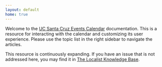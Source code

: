 ```yaml
---
layout: default
home: true
---
```

Welcome to the [UC Santa Cruz Events Calendar](https://calendar.ucsc.edu/) documentation. This is a resource for interacting with the calendar and customizing its user experience. Please use the topic list in the right sidebar to navigate the articles.

This resource is continuously expanding. If you have an issue that is not addressed here, you may find it in [The Localist Knowledge Base](https://support.localist.com/).
